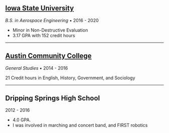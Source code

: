 ## [Iowa State University](https://www.iastate.edu/)

_B.S. in Aerospace Engineering_ • 2016 - 2020

- Minor in Non-Destructive Evaluation
- 3.17 GPA with 152 credit hours

----

## [Austin Community College](https://www.austincc.edu/)

_General Studies_ • 2014 - 2016

21 Credit hours in English, History, Government, and Sociology

----

## Dripping Springs High School

2012 - 2016

- 4.0 GPA.
- I was involved in marching and concert band, and FIRST robotics

